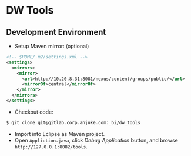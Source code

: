 DW Tools
========

## Development Environment

* Setup Maven mirror: (optional)

```xml
<!-- $HOME/.m2/settings.xml -->
<settings>
  <mirrors>
    <mirror>
      <url>http://10.20.8.31:8081/nexus/content/groups/public/</url>
      <mirrorOf>central</mirrorOf>
    </mirror>
  </mirrors>
</settings>
```

* Checkout code:

```bash
$ git clone git@gitlab.corp.anjuke.com:_bi/dw_tools
```

* Import into Eclipse as Maven project.
* Open `Appliction.java`, click *Debug Application* button, and browse `http://127.0.0.1:8082/tools`.
